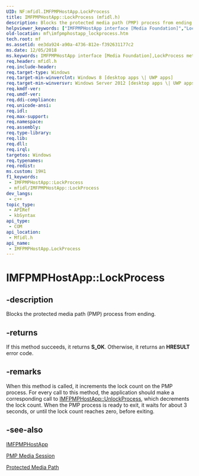 ```yaml
---
UID: NF:mfidl.IMFPMPHostApp.LockProcess
title: IMFPMPHostApp::LockProcess (mfidl.h)
description: Blocks the protected media path (PMP) process from ending.
helpviewer_keywords: ["IMFPMPHostApp interface [Media Foundation]","LockProcess method","IMFPMPHostApp.LockProcess","IMFPMPHostApp::LockProcess","LockProcess","LockProcess method [Media Foundation]","LockProcess method [Media Foundation]","IMFPMPHostApp interface","mf.imfpmphostapp_lockprocess","mfidl/IMFPMPHostApp::LockProcess"]
old-location: mf\imfpmphostapp_lockprocess.htm
tech.root: mf
ms.assetid: ee3da924-a90a-4736-812e-f392631177c2
ms.date: 12/05/2018
ms.keywords: IMFPMPHostApp interface [Media Foundation],LockProcess method, IMFPMPHostApp.LockProcess, IMFPMPHostApp::LockProcess, LockProcess, LockProcess method [Media Foundation], LockProcess method [Media Foundation],IMFPMPHostApp interface, mf.imfpmphostapp_lockprocess, mfidl/IMFPMPHostApp::LockProcess
req.header: mfidl.h
req.include-header: 
req.target-type: Windows
req.target-min-winverclnt: Windows 8 [desktop apps \| UWP apps]
req.target-min-winversvr: Windows Server 2012 [desktop apps \| UWP apps]
req.kmdf-ver: 
req.umdf-ver: 
req.ddi-compliance: 
req.unicode-ansi: 
req.idl: 
req.max-support: 
req.namespace: 
req.assembly: 
req.type-library: 
req.lib: 
req.dll: 
req.irql: 
targetos: Windows
req.typenames: 
req.redist: 
ms.custom: 19H1
f1_keywords:
 - IMFPMPHostApp::LockProcess
 - mfidl/IMFPMPHostApp::LockProcess
dev_langs:
 - c++
topic_type:
 - APIRef
 - kbSyntax
api_type:
 - COM
api_location:
 - Mfidl.h
api_name:
 - IMFPMPHostApp.LockProcess
---
```


# IMFPMPHostApp::LockProcess


## -description

Blocks the protected media path (PMP) process from ending.



## -returns

If this method succeeds, it returns <b>S_OK</b>. Otherwise, it returns an <b>HRESULT</b> error code.

## -remarks

When this method is called, it increments the lock count on the PMP process. For every call to this method, the application should make a corresponding call to <a href="/windows/desktop/api/mfidl/nf-mfidl-imfpmphostapp-unlockprocess">IMFPMPHostApp::UnlockProcess</a>, which decrements the lock count. When the PMP process is ready to exit, it waits for about 3 seconds, or until the lock count reaches zero, before exiting.

## -see-also

<a href="/windows/desktop/api/mfidl/nn-mfidl-imfpmphostapp">IMFPMPHostApp</a>



<a href="/windows/desktop/medfound/pmp-media-session">PMP Media Session</a>



<a href="/windows/desktop/medfound/protected-media-path">Protected Media Path</a>
